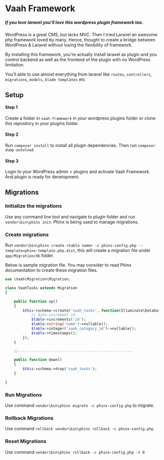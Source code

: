 # Vaah Framework
##### If you love laravel you'll love this wordpress plugin framework too.
 
WordPress is a great CMS, but lacks MVC. Then I tried Laravel an awesome php framework loved by many. Hence, thought to create a bridge between WordPress & Laravel without losing the flexibility of framework.

By installing this framework, you're actually install laravel as plugin and you control backend as well as the frontend of the plugin with no WordPress limitation.
 
 You'll able to use almost everything from laravel like ```routes```, ```controllers```, ```migrations```, ```models```, ```blade templates```  etc

 ## Setup
 
 #### Step 1
 Create a folder in ```vaah-framework``` in your wordpress plugins folder or clone this repository in your plugins folder.
 
#### Step 2
  Run ```composer install``` to install all plugin dependencies. Then run ```composer dump-autoload```

#### Step 3
  Login to your WordPress admin > plugins and activate Vaah Framework. And plugin is ready for development. 


## Migrations

### Initialize the migrations
Use any command line tool and navigate to plugin folder and run ```vendor\bin\phinx init```. Phinx is being used to manage migrations.

### Create migrations
Run ```vendor\bin\phinx create <table name> -c phinx-config.php --template=phinx-template.php.dist```, this will create a migration file under ```app/Migration/db``` folder.

Below is sample migration file. You may consider to read Phinx documentation to create these migration files.

```php
use \Vaah\Migration\Migration;

class VaahTasks extends Migration
{

    public function up()
    {
        $this->schema->create('vaah_tasks', function(Illuminate\Database\Schema\Blueprint $table){
            // Auto-increment id
            $table->increments('id');
            $table->string('name')->nullable();
            $table->integer('vaah_catogary_id')->nullable();
            $table->timestamps();
        });
    }

    //-----------------------------------------------------

    public function down()
    {
        $this->schema->drop('vaah_tasks');
    }

}
```

### Run Migrations
Use command ```vendor\bin\phinx migrate -c phinx-config.php``` to migrate.

### Rollback Migrations
Use command ```rollback
               	vendor\bin\phinx rollback -c phinx-config.php```

### Reset Migrations
Use command ```vendor\bin\phinx rollback -c phinx-config.php -t 0```